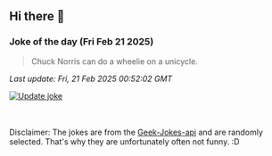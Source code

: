 ## Hi there 👋

### Joke of the day (Fri Feb 21 2025)
<!-- joke -->
>Chuck Norris can do a wheelie on a unicycle.
<!-- /joke -->

*Last update: Fri, 21 Feb 2025 00:52:02 GMT*

[![Update joke](https://github.com/nclskfm/nclskfm/actions/workflows/joke.yml/badge.svg)](https://github.com/nclskfm/nclskfm/actions/workflows/joke.yml)

<br><br>
Disclaimer: The jokes are from the [Geek-Jokes-api](https://github.com/sameerkumar18/geek-joke-api) and are randomly selected. That's why they are unfortunately often not funny. :D
